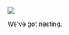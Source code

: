 ![](https://db-feed.s3.amazonaws.com/legacy/gif-2022-09-12_08-52-14-1662987313.gif)

We've got nesting. 
